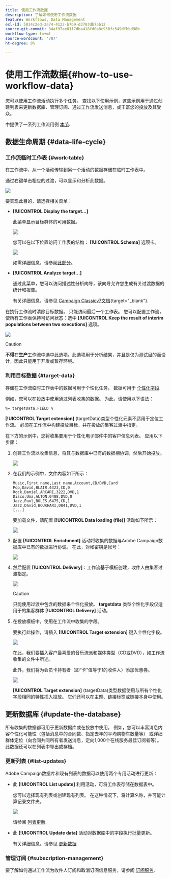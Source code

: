 ```yaml
---
title: 使用工作流数据
description: 了解如何使用工作流数据
feature: Workflows, Data Management
exl-id: 5014c2ed-2a74-4122-b7b9-d3703db7ab12
source-git-commit: 34af97ae01f7dba418fd0a8c950fc549dfbbd98b
workflow-type: tm+mt
source-wordcount: '707'
ht-degree: 8%

---
```


# 使用工作流数据{#how-to-use-workflow-data}

您可以使用工作流活动执行多个任务。 查找以下使用示例，这些示例用于通过创建列表来更新数据库、管理订阅、通过工作流发送消息，或丰富您的投放及其受众。

中提供了一系列工作流用例 [本节](workflow-use-cases.md).

## 数据生命周期 {#data-life-cycle}

### 工作流临时工作表 {#work-table}

在工作流中，从一个活动传输到另一个活动的数据存储在临时工作表中。

通过右键单击相应的过渡，可以显示和分析此数据。

![](assets/wf-right-click-analyze.png)

要实现此目的，请选择相关菜单：

* **[!UICONTROL Display the target...]**

  此菜单显示目标群体的可用数据。

  ![](assets/wf-right-click-display.png)

  您可以在以下位置访问工作表的结构： **[!UICONTROL Schema]** 选项卡。

  ![](assets/wf-right-click-schema.png)

  如需详细信息，请参阅[此部分](monitor-workflow-execution.md#worktables-and-workflow-schema)。

* **[!UICONTROL Analyze target...]**

  通过此菜单，您可以访问描述性分析向导，该向导允许您生成有关过渡数据的统计和报告。

  有关详细信息，请参见 [Campaign Classicv7文档](https://experienceleague.adobe.com/docs/campaign-classic/using/reporting/analyzing-populations/about-descriptive-analysis.html){target="_blank"}.

在执行工作流时清除目标数据。 只能访问最后一个工作表。 您可以配置工作流，使所有工作表保持可访问状态：选中 **[!UICONTROL Keep the result of interim populations between two executions]** 选项。

![](assets/wf-purge-data-option.png)

>[!CAUTION]
>
>**不得**&#x200B;在&#x200B;**生产**&#x200B;工作流中选中此选项。此选项用于分析结果，并且是仅为测试目的而设计，因此只能用于开发或暂存环境。


### 利用目标数据 {#target-data}

存储在工作流临时工作表中的数据可用于个性化任务。 数据可用于 [个性化字段](../../v8/send/personalization-fields.md).

例如，您可以在投放中使用通过列表收集的数据。 为此，请使用以下语法：

```
%= targetData.FIELD %
```

**[!UICONTROL Target extension]** (targetData)类型个性化元素不适用于定位工作流。 必须在工作流中构建投放目标，并在投放的集客过渡中指定。

在下方的示例中，您将收集要用于个性化电子邮件中的客户信息列表。 应用以下步骤：

1. 创建工作流以收集信息，将其与数据库中已有的数据相协调，然后开始投放。

   ![](assets/wf-targetdata-sample-1.png)

1. 在我们的示例中，文件内容如下所示：

   ```
   Music,First name,Last name,Account,CD/DVD,Card
   Pop,David,BLAIR,4323,CD,0
   Rock,Daniel,ARCARI,3222,DVD,1
   Disco,Uma,ALTON,0488,DVD,0
   Jazz,Paul,BOLES,6475,CD,1
   Jazz,David,BOUKHARI,0841,DVD,1
   [...]
   ```

   要加载文件，请配置 **[!UICONTROL Data loading (file)]** 活动如下所示：

   ![](assets/wf-targetdata-sample-2.png)

1. 配置 **[!UICONTROL Enrichment]** 活动将收集的数据与Adobe Campaign数据库中已有的数据进行协调。 在此，对帐密钥是帐号：

   ![](assets/wf-targetdata-sample-3.png)

1. 然后配置 **[!UICONTROL Delivery]**：工作流基于模板创建，收件人由集客过渡指定。

   ![](assets/wf-targetdata-sample-4.png)

   >[!CAUTION]
   >
   >只能使用过渡中包含的数据来个性化投放。 **targetdata** 类型个性化字段仅适用于的集客群体 **[!UICONTROL Delivery]** 活动。

1. 在投放模板中，使用在工作流中收集的字段。

   要执行此操作，请插入 **[!UICONTROL Target extension]** 键入个性化字段。

   ![](assets/wf-targetdata-sample-5.png)

   在此，我们要插入客户最喜爱的音乐流派和媒体类型（CD或DVD），如工作流收集的文件中所述。

   此外，我们将为会员卡持有者（即“卡”值等于1的收件人）添加优惠券。

   ![](assets/wf-targetdata-sample-6.png)

   **[!UICONTROL Target extension]** (targetData)类型数据使用与所有个性化字段相同的特性插入投放。 它们还可以在主题、链接标签或链接本身中使用。


## 更新数据库 {#update-the-database}

所有收集的数据都可用于更新数据库或在投放中使用。 例如，您可以丰富消息内容个性化可能性（包括消息中的合同数、指定去年的平均购物车数量等） 或详细群体定位（向合同共同所有者发送消息，定向1,000个在线服务最佳订阅者等）。 此数据还可以在列表中导出或存档。

### 更新列表  {#list-updates}

Adobe Campaign数据库和现有列表的数据可以使用两个专用活动进行更新：

* 此 **[!UICONTROL List update]** 利用活动，可将工作表存储在数据表中。

  您可以选择现有列表或创建现有列表。 在这种情况下，将计算名称，并可能计算记录文件夹。

  ![](assets/s_user_create_list.png)

  请参阅 [列表更新](list-update.md).

* 此 **[!UICONTROL Update data]** 活动对数据库中的字段执行批量更新。

  有关详细信息，请参见 [更新数据](update-data.md).

### 管理订阅 {#subscription-management}

要了解如何通过工作流为收件人订阅和取消订阅信息服务，请参阅 [订阅服务](subscription-services.md).
